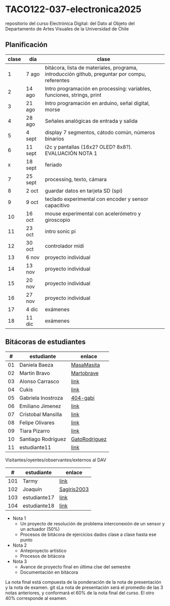 # TACO122-037-electronica2025
repositorio del curso Electrónica Digital: del Dato al Objeto del Departamento de Artes Visuales de la Universidad de Chile

## Planificación

| clase | día     | clase                                                                                               |
|-------|---------|---------------------------------------------------------------------------------------------------- |
|     1 |   7 ago |  bitácora, lista de materiales, programa, introducción github, preguntar por compu, referentes      |
|     2 |  14 ago | Intro programación en processing: variables, funciones, strings, print                              |
|     3 |  21 ago | Intro programación en arduino, señal digital, morse                                                  |
|     4 |  28 ago | Señales analógicas de entrada y salida                                                              |
|     5 |  4 sept | display 7 segmentos, cátodo común, números binarios                                                |
|     6 | 11 sept | i2c y pantallas (16x2? OLED? 8x8?). EVALUACIÓN NOTA 1                                                                  |
| x     | 18 sept | feriado                                                                                            |
|     7 | 25 sept | processing, texto, cámara                                                                          |
|     8 |   2 oct | guardar datos en tarjeta SD (spi)                                                                  |
|     9 |   9 oct | teclado experimental con encoder y sensor capacitivo                                               |
|    10 |  16 oct | mouse experimental con acelerómetro y giroscopio                                                   |
|    11 |  23 oct | intro sonic pi                                                                                     |
|    12 |  30 oct | controlador midi                                                                                   |
|    13 |   6 nov | proyecto individual                                                                                |
|    14 |  13 nov | proyecto individual                                                                                |
|    15 |  20 nov | proyecto individual                                                                                |
|    16 |  27 nov | proyecto individual                                                                                |
|    17 |   4 dic | exámenes                                                                                           |
|    18 |  11 dic | exámenes                                                                                           |

## Bitácoras de estudiantes

| #  | estudiante      | enlace                                                                                   |
|----|----------------|------------------------------------------------------------------------------------------|
| 01 | Daniela Baeza    | [MasaMasita](https://github.com/MasaMasita/Taller-Electr-nica-Digital)                       |
| 02 | Martín Bravo    | [Martobrave](https://github.com/Martobrave/taco122-037-bitacora-martobrave)                       |
| 03 | Alonso Carrasco    | [link](https://github.com/misaaaaaa/TACO122-037-electronica2025#)                       |
| 04 | Cukis    | [link](https://github.com/misaaaaaa/TACO122-037-electronica2025#)                       |
| 05 | Gabriela Inostroza    | [404-gabi](https://github.com/404-gabi/taco122-037-bitacora-404-gabi/tree/main)                       |
| 06 | Emiliano Jimenez    | [link](https://github.com/misaaaaaa/TACO122-037-electronica2025#)                       |
| 07 | Cristobal Mansilla    | [link](https://github.com/misaaaaaa/TACO122-037-electronica2025#)                       |
| 08 | Felipe Olivares    | [link](https://github.com/misaaaaaa/TACO122-037-electronica2025#)                       |
| 09 | Tiara Pizarro    | [link](https://github.com/misaaaaaa/TACO122-037-electronica2025#)                       |
| 10 | Santiago Rodríguez    | [GatoRodriguez](https://github.com/GatoRodriguez/TACO122-037-Bitacora-GatoRodriguez)                       |
| 11 | estudiante11    | [link](https://github.com/misaaaaaa/TACO122-037-electronica2025#)                       |

Visitantes/oyentes/observantes/externos al DAV

| #  | estudiante      | enlace                                                                                   |
|----|----------------|------------------------------------------------------------------------------------------|
| 101 | Tarmy    | [link](https://github.com/tarmiii/TACO122-137-BITACORA-TARMIII)                       |
| 102 | Joaquín    | [Sagiris2003](https://github.com/sagiris2003/taco122-037-bitacora-sagiris2003)                       |
| 103 | estudiante17    | [link](https://github.com/misaaaaaa/TACO122-037-electronica2025#)                       |
| 104 | estudiante18    |  [link](https://github.com/misaaaaaa/TACO122-037-electronica2025#)     |

- Nota 1
    - Un proyecto de resolución de problema interconexión de un sensor y un actuador (50%) 
    - Procesos de bitácora de ejercicios dados clase a clase hasta ese punto
- Nota 2
    - Anteproyecto artístico
    - Procesos de bitácora
- Nota 3
    - Avance de proyecto final en última clse del semestre
    - Documentación en bitácora

La nota final está compuesta de la ponderación de la nota de presentación y la nota de examen. git sLa nota de presentación será el promedio de las 3 notas anteriores, y conformará el 60% de la nota final del curso. El otro 40% corresponde al examen.

